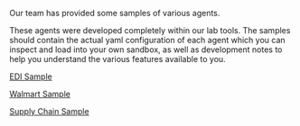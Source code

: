 Our team has provided some samples of various agents. 

These agents were developed completely within our lab tools. The samples should contain the actual yaml configuration of each agent which you can inspect and load into your own sandbox, as well as development notes to help you understand the various features available to you.

[EDI Sample](../samples/EDI.md)

[Walmart Sample](../samples/Walmart.md)

[Supply Chain Sample](../samples/SupplyChain.md)

